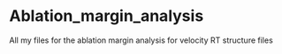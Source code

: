 # Ablation_margin_analysis
All my files for the ablation margin analysis for velocity RT structure files
